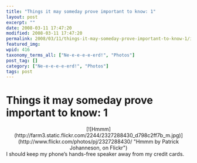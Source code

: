 ```yaml
---
title: "Things it may someday prove important to know: 1"
layout: post
excerpt: ""
date: 2008-03-11 17:47:20
modified: 2008-03-11 17:47:20
permalink: 2008/03/11/things-it-may-someday-prove-important-to-know-1/index.html
featured_img: 
wpid: 416
taxonomy_terms_all: ["Ne-e-e-e-e-erd!", "Photos"]
post_tag: []
category: ["Ne-e-e-e-e-erd!", "Photos"]
tags: post
---
```


# Things it may someday prove important to know: 1

<div align="center">[![Hmmm](http://farm3.static.flickr.com/2244/2327288430_d798c2ff7b_m.jpg)](http://www.flickr.com/photos/pj/2327288430/ "Hmmm by Patrick Johanneson, on Flickr")</div>I should keep my phone’s hands-free speaker away from my credit cards.